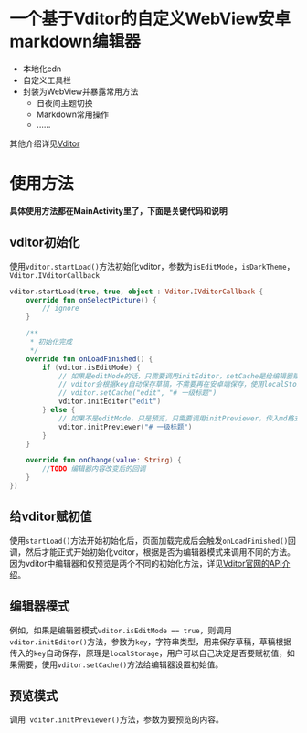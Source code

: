 # 一个基于Vditor的自定义WebView安卓markdown编辑器
- 本地化cdn
- 自定义工具栏
- 封装为WebView并暴露常用方法
  - 日夜间主题切换
  - Markdown常用操作
  - ......

其他介绍详见[Vditor](https://b3log.org/vditor/ "Vditor - 一款浏览器端的 Markdown 编辑器，支持所见即所得（富文本）、即时渲染（类似 Typora）和分屏预览模式")

# 使用方法

**具体使用方法都在MainActivity里了，下面是关键代码和说明**

## vditor初始化

使用`vditor.startLoad()`方法初始化vditor，参数为`isEditMode`，`isDarkTheme`，`Vditor.IVditorCallback`

```kotlin
vditor.startLoad(true, true, object : Vditor.IVditorCallback {
    override fun onSelectPicture() {
        // ignore
    }

    /**
     * 初始化完成
     */
    override fun onLoadFinished() {
        if (vditor.isEditMode) {
            // 如果是editMode的话，只需要调用initEditor，setCache是给编辑器赋初始值，可选
            // vditor会根据key自动保存草稿，不需要再在安卓端保存，使用localStorage实现的
            // vditor.setCache("edit", "# 一级标题")
            vditor.initEditor("edit")
        } else {
            // 如果不是editMode，只是预览，只需要调用initPreviewer，传入md格式的字符串即可
            vditor.initPreviewer("# 一级标题")
        }
    }

    override fun onChange(value: String) {
        //TODO 编辑器内容改变后的回调
    }
})
```

## 给vditor赋初值

使用`startLoad()`方法开始初始化后，页面加载完成后会触发`onLoadFinished()`回调，然后才能正式开始初始化vditor，根据是否为编辑器模式来调用不同的方法。因为vditor中编辑器和仅预览是两个不同的初始化方法，详见[Vditor官网的API介绍](https://ld246.com/article/1549638745630)。

## 编辑器模式

例如，如果是编辑器模式`vditor.isEditMode == true`，则调用`vditor.initEditor()`方法，参数为`key`，字符串类型，用来保存草稿，草稿根据传入的`key`自动保存，原理是`localStorage`，用户可以自己决定是否要赋初值，如果需要，使用`vditor.setCache()`方法给编辑器设置初始值。

## 预览模式

调用` vditor.initPreviewer()`方法，参数为要预览的内容。
